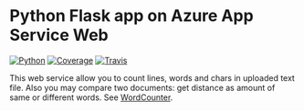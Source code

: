 # Python Flask app on Azure App Service Web
[![Python](https://img.shields.io/badge/python-2.7%2C%203.4--dev-blue.svg)]()
[![Coverage](https://codecov.io/gh/sweetdream779/WebServer/branch/master/graph/badge.svg)](https://codecov.io/gh/sweetdream779/WebServer)
[![Travis](https://travis-ci.org/sweetdream779/WebServer.svg?branch=master)](https://travis-ci.org/sweetdream779/WebServer)

This web service allow you to count lines, words and chars in uploaded text file.
Also you may compare two documents: get distance as amount of same or different words. 
See [WordCounter](http://text2counter.azurewebsites.net/). 

